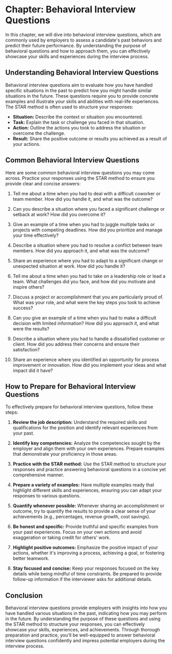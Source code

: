 Chapter: Behavioral Interview Questions
=======================================

In this chapter, we will dive into behavioral interview questions, which are commonly used by employers to assess a candidate's past behaviors and predict their future performance. By understanding the purpose of behavioral questions and how to approach them, you can effectively showcase your skills and experiences during the interview process.

Understanding Behavioral Interview Questions
--------------------------------------------

Behavioral interview questions aim to evaluate how you have handled specific situations in the past to predict how you might handle similar situations in the future. These questions require you to provide concrete examples and illustrate your skills and abilities with real-life experiences. The STAR method is often used to structure your responses:

* **Situation:** Describe the context or situation you encountered.
* **Task:** Explain the task or challenge you faced in that situation.
* **Action:** Outline the actions you took to address the situation or overcome the challenge.
* **Result:** Share the positive outcome or results you achieved as a result of your actions.

Common Behavioral Interview Questions
-------------------------------------

Here are some common behavioral interview questions you may come across. Practice your responses using the STAR method to ensure you provide clear and concise answers:

1. Tell me about a time when you had to deal with a difficult coworker or team member. How did you handle it, and what was the outcome?

2. Can you describe a situation where you faced a significant challenge or setback at work? How did you overcome it?

3. Give an example of a time when you had to juggle multiple tasks or projects with competing deadlines. How did you prioritize and manage your time effectively?

4. Describe a situation where you had to resolve a conflict between team members. How did you approach it, and what was the outcome?

5. Share an experience where you had to adapt to a significant change or unexpected situation at work. How did you handle it?

6. Tell me about a time when you had to take on a leadership role or lead a team. What challenges did you face, and how did you motivate and inspire others?

7. Discuss a project or accomplishment that you are particularly proud of. What was your role, and what were the key steps you took to achieve success?

8. Can you give an example of a time when you had to make a difficult decision with limited information? How did you approach it, and what were the results?

9. Describe a situation where you had to handle a dissatisfied customer or client. How did you address their concerns and ensure their satisfaction?

10. Share an experience where you identified an opportunity for process improvement or innovation. How did you implement your ideas and what impact did it have?

How to Prepare for Behavioral Interview Questions
-------------------------------------------------

To effectively prepare for behavioral interview questions, follow these steps:

1. **Review the job description:** Understand the required skills and qualifications for the position and identify relevant experiences from your past.

2. **Identify key competencies:** Analyze the competencies sought by the employer and align them with your own experiences. Prepare examples that demonstrate your proficiency in those areas.

3. **Practice with the STAR method:** Use the STAR method to structure your responses and practice answering behavioral questions in a concise yet comprehensive manner.

4. **Prepare a variety of examples:** Have multiple examples ready that highlight different skills and experiences, ensuring you can adapt your responses to various questions.

5. **Quantify whenever possible:** Whenever sharing an accomplishment or outcome, try to quantify the results to provide a clear sense of your achievements (e.g., percentages, revenue growth, cost savings).

6. **Be honest and specific:** Provide truthful and specific examples from your past experiences. Focus on your own actions and avoid exaggeration or taking credit for others' work.

7. **Highlight positive outcomes:** Emphasize the positive impact of your actions, whether it's improving a process, achieving a goal, or fostering better teamwork.

8. **Stay focused and concise:** Keep your responses focused on the key details while being mindful of time constraints. Be prepared to provide follow-up information if the interviewer asks for additional details.

Conclusion
----------

Behavioral interview questions provide employers with insights into how you have handled various situations in the past, indicating how you may perform in the future. By understanding the purpose of these questions and using the STAR method to structure your responses, you can effectively showcase your skills, experiences, and achievements. Through thorough preparation and practice, you'll be well-equipped to answer behavioral interview questions confidently and impress potential employers during the interview process.
